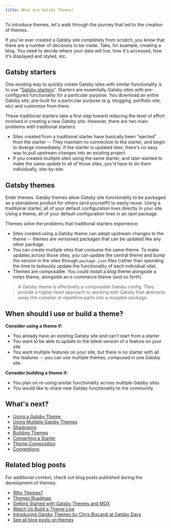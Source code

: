 ```yaml
---
title: What Are Gatsby Themes?
---
```


To introduce themes, let's walk through the journey that led to the creation of themes.

If you've ever created a Gatsby site completely from scratch, you know that there are a number of decisions to be made. Take, for example, creating a blog. You need to decide where your data will live, how it's accessed, how it's displayed and styled, etc.

## Gatsby starters

One existing way to quickly create Gatsby sites with similar functionality is to use "[Gatsby starters](/docs/starters/)". Starters are essentially Gatsby sites with pre-configured functionality for a particular purpose. You download an entire Gatsby site, pre-built for a particular purpose (e.g. blogging, portfolio site, etc) and customize from there.

These traditional starters take a first step toward reducing the level of effort involved in creating a new Gatsby site. However, there are two main problems with traditional starters:

-   Sites created from a traditional starter have basically been "ejected" from the starter -- They maintain no connection to the starter, and begin to diverge immediately. If the starter is updated later, there's no easy way to pull upstream changes into an existing project.
-   If you created multiple sites using the same starter, and later wanted to make the same update to all of those sites, you'd have to do them individually, site-by-site.

## Gatsby themes

Enter themes. Gatsby themes allow Gatsby site functionality to be packaged as a standalone product for others (and yourself!) to easily reuse. Using a traditional starter, all of your default configuration lives directly in your site. Using a theme, all of your default configuration lives in an npm package.

Themes solve the problems that traditional starters experience:

-   Sites created using a Gatsby theme can adopt upstream changes to the theme -- themes are versioned packages that can be updated like any other package.
-   You can create multiple sites that consume the same theme. To make updates across those sites, you can update the central theme and bump the version in the sites through `package.json` files (rather than spending the time to tediously update the functionality of each individual site).
-   Themes are composable. You could install a blog theme alongside a notes theme, alongside an e-commerce theme (and so forth)

> A Gatsby theme is effectively a composable Gatsby config. They provide a higher-level approach to working with Gatsby that abstracts away the complex or repetitive parts into a reusable package.

## When should I use or build a theme?

**Consider using a theme if:**

-   You already have an existing Gatsby site and can't start from a starter
-   You want to be able to update to the latest version of a feature on your site
-   You want multiple features on your site, but there is no starter with all the features -- you can use multiple themes, composed in one Gatsby site

**Consider building a theme if:**

-   You plan on re-using similar functionality across multiple Gatsby sites
-   You would like to share new Gatsby functionality to the community

## What's next?

-   [Using a Gatsby Theme](/docs/themes/using-a-gatsby-theme)
-   [Using Multiple Gatsby Themes](/docs/themes/using-multiple-gatsby-themes)
-   [Shadowing](/docs/themes/shadowing/)
-   [Building Themes](/docs/themes/building-themes)
-   [Converting a Starter](/docs/themes/converting-a-starter/)
-   [Theme Composition](/docs/themes/theme-composition/)
-   [Conventions](/docs/themes/conventions/)

## Related blog posts

For additional context, check out blog posts published during the development of themes:

-   [Why Themes?](/blog/2019-01-31-why-themes/)
-   [Themes Roadmap](/blog/2019-03-11-gatsby-themes-roadmap/)
-   [Getting Started with Gatsby Themes and MDX](/blog/2019-02-26-getting-started-with-gatsby-themes/)
-   [Watch Us Build a Theme Live](/blog/2019-02-11-gatsby-themes-livestream-and-example/)
-   [Introducing Gatsby Themes by Chris Biscardi at Gatsby Days](https://www.gatsbyjs.com/gatsby-days-themes-chris/)
-   [See all blog posts on themes](/blog/tags/themes)
